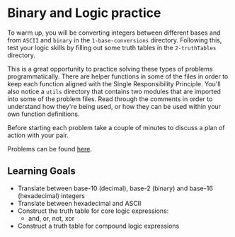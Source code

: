 # Binary and Logic practice

To warm up, you will be converting integers between different bases and from
`ASCII` and `binary` in the `1-base-conversions` directory. Following this, test
your logic skills by filling out some truth tables in the `2-truthTables`
directory. 

This is a great opportunity to practice solving these types of problems
programmatically. There are helper functions in some of the files in order to
keep each function aligned with the Single Responsibility Principle. You'll also
notice a `utils` directory that contains two modules that are imported into some
of the problem files. Read through the comments in order to understand how
they're being used, or how they can be used within your own function
definitions.

Before starting each problem take a couple of minutes to discuss a plan of
action with your pair.

Problems can be found [here][binary logic].

## Learning Goals

* Translate between base-10 (decimal), base-2 (binary) and base-16
  (hexadecimal) integers
* Translate between hexadecimal and ASCII
* Construct the truth table for core logic expressions:
  * and, or, not, xor
* Construct a truth table for compound logic expressions


[binary logic]: https://github.com/appacademy/practice-for-week-05-binary-logic-long-practice